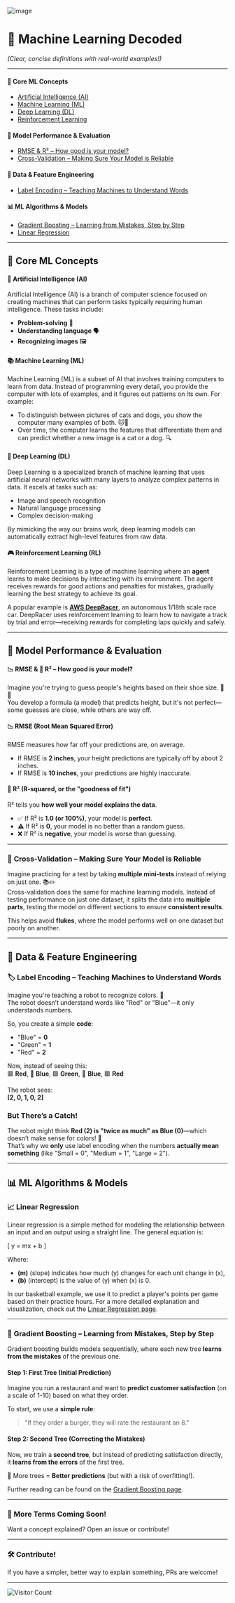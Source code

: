 ![image](https://github.com/user-attachments/assets/3c686b0d-f6e1-46d2-a7a0-03d4a0dcc7a7)

# 📖 Machine Learning Decoded
*(Clear, concise definitions with real-world examples!)*  

---

<!-- ### 📚 Table of Contents  -->

#### 🚀 Core ML Concepts  
- [Artificial Intelligence (AI)](#artificial-intelligence)  
- [Machine Learning (ML)](#machine-learning)
- [Deep Learning (DL)](#deep-learning)  
- [Reinforcement Learning](#reinforcement-learning)
<!--  
- [Supervised Learning](#supervised-learning)  
- [Unsupervised Learning](#unsupervised-learning)    -->

#### 📏 Model Performance & Evaluation  
- [RMSE &  R² – How good is your model?](#rmse-r2-how-good-is-your-model)  
- [ Cross-Validation – Making Sure Your Model is Reliable](#cross-validation--making-sure-your-model-is-reliable)
  
<!-- [Overfitting & Underfitting](#overfitting--underfitting) -->
<!-- [Bias-Variance Tradeoff](#bias-variance-tradeoff) -->  
<!-- [MAE (Mean Absolute Error)](#mae-mean-absolute-error) -->  
<!-- [Precision, Recall, & F1 Score](#precision-recall--f1-score) -->  
<!-- [Confusion Matrix](#confusion-matrix) -->  

#### 🔢 Data & Feature Engineering  
- [Label Encoding – Teaching Machines to Understand Words](#label-encoding--teaching-machines-to-understand-words)

<!-- [Feature Engineering – Giving Your Model Superpowers](#feature-engineering--giving-your-model-superpowers) -->  
<!-- [Feature Scaling](#feature-scaling) -->  
<!-- [One-Hot Encoding](#one-hot-encoding) -->  
<!-- [Imbalanced Data](#imbalanced-data) -->  

#### 📊 ML Algorithms & Models  
- [Gradient Boosting – Learning from Mistakes, Step by Step](#gradient-boosting--learning-from-mistakes-step-by-step)  
- [Linear Regression](#linear-regression) 
<!-- [Logistic Regression](#logistic-regression) -->  
<!-- [Decision Trees](#decision-trees) -->  
<!-- [Random Forest](#random-forest) -->  
<!-- [K-Nearest Neighbors (KNN)](#k-nearest-neighbors-knn) -->  
<!-- [Neural Networks](#neural-networks) -->  

---

## 🚀 Core ML Concepts  
  
#### <a id="artificial-intelligence"></a> 🤖 Artificial Intelligence (AI)
Artificial Intelligence (AI) is a branch of computer science focused on creating machines that can perform tasks typically requiring human intelligence. These tasks include:

- **Problem-solving** 🧩
- **Understanding language** 🗣️
- **Recognizing images** 🖼️

#### <a id="machine-learning"></a> 📚 Machine Learning (ML)
Machine Learning (ML) is a subset of AI that involves training computers to learn from data. Instead of programming every detail, you provide the computer with lots of examples, and it figures out patterns on its own. For example:

- To distinguish between pictures of cats and dogs, you show the computer many examples of both. 🐱🐶
- Over time, the computer learns the features that differentiate them and can predict whether a new image is a cat or a dog. 🔍

#### <a id="deep-learning"></a> 🧠 Deep Learning (DL)
Deep Learning is a specialized branch of machine learning that uses artificial neural networks with many layers to analyze complex patterns in data. It excels at tasks such as:

- Image and speech recognition  
- Natural language processing  
- Complex decision-making  

By mimicking the way our brains work, deep learning models can automatically extract high-level features from raw data.

#### <a id="reinforcement-learning"></a> 🎮 Reinforcement Learning (RL)
Reinforcement Learning is a type of machine learning where an **agent** learns to make decisions by interacting with its environment. The agent receives rewards for good actions and penalties for mistakes, gradually learning the best strategy to achieve its goal.  
   
A popular example is [**AWS DeepRacer**](https://aws.amazon.com/deepracer/), an autonomous 1/18th scale race car. DeepRacer uses reinforcement learning to learn how to navigate a track by trial and error—receiving rewards for completing laps quickly and safely.

---

##  📏 Model Performance & Evaluation 

#### <a id="rmse-r2-how-good-is-your-model"></a> 📉 **RMSE & 🎯 R² – How good is your model?**  

Imagine you're trying to guess people's heights based on their shoe size. 👟📏  
You develop a formula (a model) that predicts height, but it's not perfect—some guesses are close, while others are way off.  

#### **📉 RMSE (Root Mean Squared Error)**  
RMSE measures how far off your predictions are, on average.  
- If RMSE is **2 inches**, your height predictions are typically off by about 2 inches.  
- If RMSE is **10 inches**, your predictions are highly inaccurate.  

#### **🎯 R² (R-squared, or the "goodness of fit")**  
R² tells you **how well your model explains the data**.  
- ✅ If R² is **1.0 (or 100%)**, your model is **perfect**.  
- ⚠️ If R² is **0**, your model is no better than a random guess.  
- ❌ If R² is **negative**, your model is worse than guessing.

--- 

### <a id="cross-validation--making-sure-your-model-is-reliable"></a> 🔄 **Cross-Validation** – Making Sure Your Model is Reliable  

Imagine practicing for a test by taking **multiple mini-tests** instead of relying on just one. 📚✏️  
Cross-validation does the same for machine learning models. Instead of testing performance on just one dataset, it splits the data into **multiple parts**, testing the model on different sections to ensure **consistent results**.  

This helps avoid **flukes**, where the model performs well on one dataset but poorly on another.  

---
## 🔢 Data & Feature Engineering  

### <a id="label-encoding--teaching-machines-to-understand-words"></a> 🏷️ **Label Encoding** – Teaching Machines to Understand Words  

Imagine you're teaching a robot to recognize colors. 🚦  
The robot doesn’t understand words like "Red" or "Blue"—it only understands numbers.  

So, you create a simple **code**:  
- "Blue" = **0**  
- "Green" = **1**  
- "Red" = **2**  

Now, instead of seeing this:  
🟥 **Red**, 🔵 **Blue**, 🟩 **Green**, 🔵 **Blue**, 🟥 **Red**  

The robot sees:  
**[2, 0, 1, 0, 2]**  

### **But There’s a Catch!**  
The robot might think **Red (2) is "twice as much" as Blue (0)**—which doesn’t make sense for colors! 🎨  
That’s why we **only** use label encoding when the numbers **actually mean something** (like "Small = 0", "Medium = 1", "Large = 2").  

---

## 📊 ML Algorithms & Models  

### <a id="linear-regression"></a> 📈 **Linear Regression**

Linear regression is a simple method for modeling the relationship between an input and an output using a straight line. The general equation is:

\[
y = mx + b
\]

Where:
- **\(m\)** (slope) indicates how much \(y\) changes for each unit change in \(x\),
- **\(b\)** (intercept) is the value of \(y\) when \(x\) is 0.

In our basketball example, we use it to predict a player's points per game based on their practice hours. For a more detailed explanation and visualization, check out the [Linear Regression page](linear_regression.md).


---

### <a id="gradient-boosting--learning-from-mistakes-step-by-step"></a> 🌲 **Gradient Boosting** – Learning from Mistakes, Step by Step  

Gradient boosting builds models sequentially, where each new tree **learns from the mistakes** of the previous one.  

#### **Step 1: First Tree (Initial Prediction)**  
Imagine you run a restaurant and want to **predict customer satisfaction** (on a scale of 1-10) based on what they order.  

To start, we use a **simple rule**:
> "If they order a burger, they will rate the restaurant an 8."

#### **Step 2: Second Tree (Correcting the Mistakes)**  
Now, we train a **second tree**, but instead of predicting satisfaction directly, it **learns from the errors** of the first tree.

🚀 More trees = **Better predictions** (but with a risk of overfitting!).  

Further reading can be found on the [Gradient Boosting page](gradient_boosting.md).

---

### 🚀 More Terms Coming Soon!  

Want a concept explained? Open an issue or contribute!  

---

### 🛠 **Contribute!**  

If you have a simpler, better way to explain something, PRs are welcome!  

---

![Visitor Count](https://visitor-badge.laobi.icu/badge?page_id=autumnmarin.ML_Decoded)
